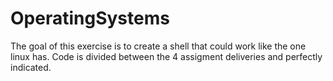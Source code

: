 # OperatingSystems

The goal of this exercise is to create a shell that could work like the one linux has. Code is divided between the 4 assigment deliveries and perfectly indicated.
